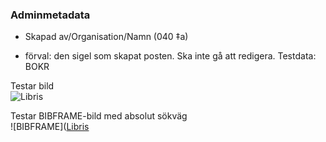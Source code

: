 
### Adminmetadata
* Skapad av/Organisation/Namn (040 ‡a)
- förval: den sigel som skapat posten. Ska inte gå att redigera.
Testdata: BOKR

Testar bild  
![Libris](http://libris.kb.se/images/libris_logotyp.gif)


Testar BIBFRAME-bild med absolut sökväg  
![BIBFRAME]([Libris](http://www.kb.se/Dokument/BibframeSvenskTerminologi_10.jpg)
